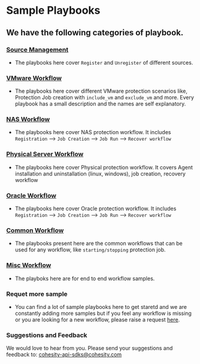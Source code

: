 # Sample Playbooks

## We have the following categories of playbook.

### [Source Management](./source-management)

* The playbooks here cover `Register` and `Unregister` of different sources.

### [VMware Workflow](./vmware-workflow)

* The playbooks here cover different VMware protection scenarios like, Protection Job creation with `include_vm` and `exclude_vm` and more. Every playbook has a small description and the names are self explanatory.

### [NAS Workflow](./nas-workflow)

* The playbooks here cover NAS protection workflow. It includes `Registration` --> `Job Creation` --> `Job Run` --> `Recover workflow`

### [Physical Server Workflow](./physical-server-workfllow)

* The playbooks here cover Physical protection workflow. It covers Agent installation and uninstallation (linux, windows), job creation, recovery workflow

### [Oracle Workflow](./oracle-workflow)

* The playbooks here cover Oracle protection workflow. It includes `Registration` --> `Job Creation` --> `Job Run` --> `Recover workflow`

### [Common Workflow](./common)

* The playbooks present here are the common workflows that can be used for any workflow, like `starting/stopping` protection job.

### [Misc Workflow](./misc)

* The playboks here are for end to end workflow samples. 


### Requet more sample

* You can find a lot of sample playbooks here to get staretd and we are constantly adding more samples but if you feel any workflow is missing or you are looking for a new workflow, please raise a request [here](https://github.com/cohesity/cohesity/cohesity-ansible-role/issues/new?assignees=&labels=&template=sample-requests---questions---.md&title=). 

### Suggestions and Feedback

We would love to hear from you. Please send your suggestions and feedback to: [cohesity-api-sdks@cohesity.com](mailto:cohesity-api-sdks@cohesity.com)


